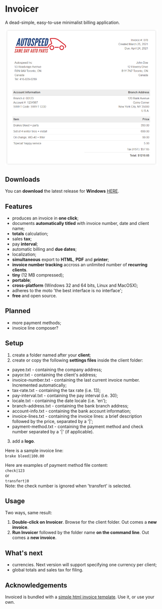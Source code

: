 # Invoicer
A dead-simple, easy-to-use minimalist billing application.

<p align="center"><img src="screenshots/sample-invoice.png"></p>

## Downloads
You can <b>download</b> the latest release for <b>Windows</b> [HERE](https://github.com/DexterLagan/invoicer/releases/).

## Features
- produces an invoice in **one click**;
- documents **automatically titled** with invoice number, date and client name;
- **totals** calculation;
- sales **tax**;
- pay **interval**;
- automatic billing and **due dates**;
- localization;
- **simultaneous** export to **HTML**, **PDF** and **printer**;
- **invoice number tracking** accross an unlimited number of **recurring clients**.
- **tiny** (12 MB compressed);
- **portable**;
- **cross-platform** (Windows 32 and 64 bits, Linux and MacOSX);
- adheres to the moto 'the best interface is no interface';
- **free** and open source.

## Planned
- more payment methods;
- invoice line composer?

## Setup
1) create a folder named after your **client**;
2) create or copy the following **settings files** inside the client folder:
- payee.txt          - containing the company address;
- payor.txt          - containing the client's address;
- invoice-number.txt - containing the last current invoice number. Incremented automatically;
- tax-rate.txt       - containing the tax rate (i.e. 13);
- pay-interval.txt   - containing the pay interval (i.e. 30);
- locale.txt         - containing the date locale (i.e. 'en');
- branch-address.txt - containing the bank branch address;
- account-info.txt   - containing the bank account information;
- invoice-lines.txt  - containing the invoice lines: a brief description followed by the price, separated by a '|';
- payment-method.txt - containing the payment method and check number separated by a '|' (if applicable).
3) add a **logo**.

Here is a sample invoice line:<br>
`brake bleed|100.00`

Here are examples of payment method file content:<br>
`check|123`<br>
or<br>
`transfert|0`<br>
Note: the check number is ignored when 'transfert' is selected.

## Usage
Two ways, same result:
1) **Double-click on Invoicer**. Browse for the client folder. Out comes a **new invoice**.
2) **Run Invoicer** followed by the folder name **on the command line**. Out comes a **new invoice**.

## What's next
- currencies. Next version will support specifying one currency per client;
- global totals and sales tax for filing.

## Acknowledgements

Invoiced is bundled with a [simple html invoice template](https://github.com/sparksuite/simple-html-invoice-template). Use it, or use your own.

